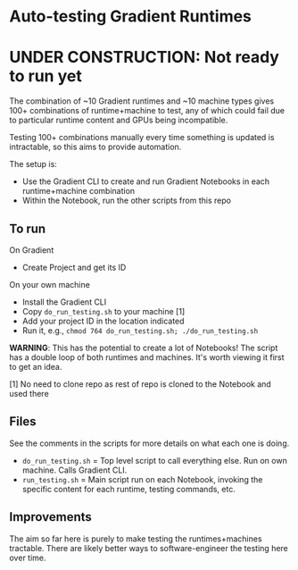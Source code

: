 # Auto-testing Gradient Runtimes

# UNDER CONSTRUCTION: Not ready to run yet

The combination of ~10 Gradient runtimes and ~10 machine types gives 100+ combinations of runtime+machine to test, any of which could fail due to particular runtime content and GPUs being incompatible.

Testing 100+ combinations manually every time something is updated is intractable, so this aims to provide automation.

The setup is:

- Use the Gradient CLI to create and run Gradient Notebooks in each runtime+machine combination
- Within the Notebook, run the other scripts from this repo

## To run

On Gradient

- Create Project and get its ID

On your own machine

- Install the Gradient CLI
- Copy `do_run_testing.sh` to your machine [1]
- Add your project ID in the location indicated
- Run it, e.g., `chmod 764 do_run_testing.sh; ./do_run_testing.sh`

**WARNING**: This has the potential to create a lot of Notebooks! The script has a double loop of both runtimes and machines. It's worth viewing it first to get an idea.

[1] No need to clone repo as rest of repo is cloned to the Notebook and used there

## Files

See the comments in the scripts for more details on what each one is doing.

- `do_run_testing.sh` = Top level script to call everything else. Run on own machine. Calls Gradient CLI.
- `run_testing.sh` = Main script run on each Notebook, invoking the specific content for each runtime, testing commands, etc.

## Improvements

The aim so far here is purely to make testing the runtimes+machines tractable. There are likely better ways to software-engineer the testing here over time.
